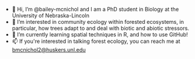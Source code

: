 - 👋 Hi, I’m @bailey-mcnichol and I am a PhD student in Biology at the University of Nebraska-Lincoln
- 👀 I’m interested in community ecology within forested ecosystems, in particular, how trees adapt to and deal with biotic and abiotic stressors.
- 🌱 I’m currently learning spatial techniques in R, and how to use GitHub!
- 📫 If you're interested in talking forest ecology, you can reach me at bmcnichol2@huskers.unl.edu

<!---
bailey-mcnichol/bailey-mcnichol is a ✨ special ✨ repository because its `README.md` (this file) appears on your GitHub profile.
You can click the Preview link to take a look at your changes.
--->

